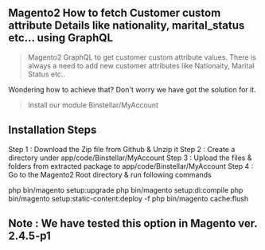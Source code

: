 ## Magento2 How to fetch Customer custom attribute Details like nationality, marital_status etc... using GraphQL

> Magento2 GraphQL to get customer custom attribute values. There is always a need to add new customer attributes like Nationaity, Marital Status etc.. 

Wondering how to achieve that? Don't worry we have got the solution for it.

> Install our module Binstellar/MyAccount


## Installation Steps

Step 1 : Download the Zip file from Github & Unzip it
Step 2 : Create a directory under app/code/Binstellar/MyAccount
Step 3 : Upload the files & folders from extracted package to app/code/Binstellar/MyAccount
Step 4 : Go to the Magento2 Root directory & run following commands

php bin/magento setup:upgrade 
php bin/magento setup:di:compile
php bin/magento setup:static-content:deploy -f
php bin/magento cache:flush


## Note : We have tested this option in Magento ver. 2.4.5-p1